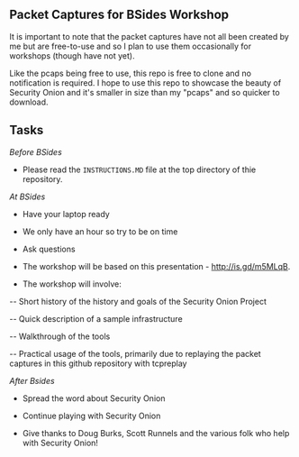 Packet Captures for BSides Workshop
-----------------------------------

It is important to note that the packet captures have not all been created by me but are free-to-use and so I plan to use them occasionally for workshops (though have not yet).

Like the pcaps being free to use, this repo is free to clone and no notification is required. I hope to use this repo to showcase the beauty of Security Onion and it's smaller in size than my "pcaps" and so quicker to download.

Tasks
-----

*Before BSides*

- Please read the `INSTRUCTIONS.MD` file at the top directory of thie repository.


*At BSides*

- Have your laptop ready

- We only have an hour so try to be on time

- Ask questions

- The workshop will be based on this presentation - http://is.gd/m5MLqB.

- The workshop will involve:

-- Short history of the history and goals of the Security Onion Project

-- Quick description of a sample infrastructure

-- Walkthrough of the tools

-- Practical usage of the tools, primarily due to replaying the packet captures in this github repository with tcpreplay

*After Bsides* 

- Spread the word about Security Onion

- Continue playing with Security Onion

- Give thanks to Doug Burks, Scott Runnels and the various folk who help with Security Onion!

